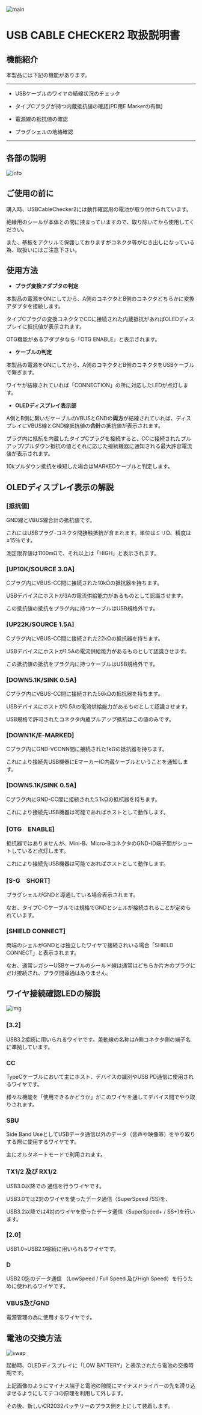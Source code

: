 ![main](https://github.com/bit-trade-one/USBCableChecker2/blob/image/WP-%E8%A3%BD%E5%93%81%E3%83%88%E3%83%83%E3%83%97-MAIN.png)

# USB CABLE CHECKER2 取扱説明書

## 機能紹介

本製品には下記の機能があります。

------

- USBケーブルのワイヤの結線状況のチェック

- タイプCプラグが持つ内蔵抵抗値の確認(PD用E Markerの有無)

- 電源線の抵抗値の確認

- プラグシェルの地絡確認

------

## 各部の説明

![info](https://github.com/bit-trade-one/USBCableChecker2/blob/image/WP-%E8%A3%BD%E5%93%81%E3%83%88%E3%83%83%E3%83%97-SUB1.png)

## ご使用の前に

購入時、USBCableChecker2には動作確認用の電池が取り付けられています。  

絶縁用のシールが本体との間に挟まっていますので、取り除いてから使用してください。

また、基板をアクリルで保護しておりますがコネクタ等がむき出しになっている為、取扱いにはご注意下さい。

## 使用方法

- **プラグ変換アダプタの判定**

本製品の電源をONにしてから、A側のコネクタとB側のコネクタどちらかに変換アダプタを接続します。

タイプCプラグの変換コネクタでCCに接続された内蔵抵抗があればOLEDディスプレイに抵抗値が表示されます。

OTG機能があるアダプタなら「OTG ENABLE」と表示されます。

- **ケーブルの判定**

本製品の電源をONにしてから、A側のコネクタとB側のコネクタをUSBケーブルで繋ぎます。

ワイヤが結線されていれば「CONNECTION」の所に対応したLEDが点灯します。

- **OLEDディスプレイ表示部**

A側とB側に繋いだケーブルのVBUSとGNDの**両方**が結線されていれば、ディスプレイにVBUS線とGND線抵抗値の**合計**の抵抗値が表示されます。
  
プラグ内に抵抗を内蔵したタイプCプラグを接続すると、CCに接続されたプルアップ/プルダウン抵抗の値とそれに応じた接続機器に通知される最大許容電流値が表示されます。
  
10kプルダウン抵抗を検知した場合はMARKEDケーブルと判定します。

## OLEDディスプレイ表示の解説

### [抵抗値]

GND線とVBUS線合計の抵抗値です。

これにはUSBプラグ-コネクタ間接触抵抗が含まれます。単位はミリΩ、精度は±15％です。

測定限界値は1100mΩで、それ以上は「HIGH」と表示されます。  

### [UP10K/SOURCE 3.0A]

Cプラグ内にVBUS-CC間に接続された10kΩの抵抗器を持ちます。

USBデバイスにホストが3Aの電流供給能力があるものとして認識させます。

この抵抗値の抵抗をプラグ内に持つケーブルはUSB規格外です。

### [UP22K/SOURCE 1.5A]

Cプラグ内にVBUS-CC間に接続された22kΩの抵抗器を持ちます。

USBデバイスにホストが1.5Aの電流供給能力があるものとして認識させます。

この抵抗値の抵抗をプラグ内に持つケーブルはUSB規格外です。  

### [DOWN5.1K/SINK 0.5A] 

Cプラグ内にVBUS-CC間に接続された56kΩの抵抗器を持ちます。

USBデバイスにホストが0.5Aの電流供給能力があるものとして認識させます。

USB規格で許可されたコネクタ内蔵プルアップ抵抗はこの値のみです。

### [DOWN1K/E-MARKED]

Cプラグ内にGND-VCONN間に接続された1kΩの抵抗器を持ちます。

これにより接続先USB機器にEマーカーIC内蔵ケーブルということを通知します。  

### [DOWN5.1K/SINK 0.5A]

Cプラグ内にGND-CC間に接続された5.1kΩの抵抗器を持ちます。

これにより接続先USB機器は可能であればホストとして動作します。  

### [OTG　ENABLE]

抵抗器ではありませんが、Mini-B、Micro-BコネクタのGND-ID端子間がショートしていると点灯します。

これにより接続先USB機器は可能であればホストとして動作します。  

### [S-G　SHORT]

プラグシェルがGNDと導通している場合表示されます。

なお、タイプC-Cケーブルでは規格でGNDとシェルが接続されることが定められています。 

### [SHIELD CONNECT]

両端のシェルがGNDとは独立したワイヤで接続されいる場合「SHIELD CONNECT」と表示されます。

なお、通常レガシーUSBケーブルのシールド線は通常はどちらか片方のプラグにだけ接続され、プラグ間導通はありません。  

## ワイヤ接続確認LEDの解説

![img](https://github.com/bit-trade-one/USBCableChecker2/blob/image/ADUSBCIM_LED.png)

### [3.2]　

USB3.2接続に用いられるワイヤです。差動線の名称はA側コネクタ側の端子名に準拠しています。  

### CC

TypeCケーブルにおいて主にホスト、デバイスの識別やUSB PD通信に使用されるワイヤです。

様々な機能を「使用できるかどうか」がこのワイヤを通してデバイス間でやり取りされます。  

### SBU

Side Band UseとしてUSBデータ通信以外のデータ（音声や映像等）をやり取りする際に使用するワイヤです。

主にオルタネートモードで利用されます。  

### TX1/2 及び RX1/2

USB3.0以降での 通信を行うワイヤです。

USB3.0では2対のワイヤを使ったデータ通信（SuperSpeed /SS)を、

USB3.2以降では4対のワイヤを使ったデータ通信（SuperSpeed+ / SS+)を行います。  

### [2.0]

USB1.0~USB2.0接続に用いられるワイヤです。  

### D

USB2.0迄のデータ通信 （LowSpeed / Full Speed 及びHigh Speed）を行うために使われるワイヤです。  

### VBUS及びGND

電源管理の為に使用するワイヤです。

## 電池の交換方法

![swap](https://github.com/bit-trade-one/USBCableChecker2/blob/image/image4.jpg)

起動時、OLEDディスプレイに「LOW BATTERY」と表示されたら電池の交換時期です。

上記画像のようにマイナス端子と電池の隙間にマイナスドライバーの先を滑り込ませるようにしてテコの原理を利用して外します。

その後、新しいCR2032バッテリーのプラス側を上にして装着します。

